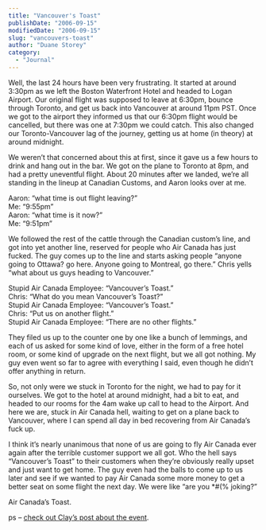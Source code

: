 ```yaml
---
title: "Vancouver's Toast"
publishDate: "2006-09-15"
modifiedDate: "2006-09-15"
slug: "vancouvers-toast"
author: "Duane Storey"
category:
  - "Journal"
---
```


Well, the last 24 hours have been very frustrating. It started at around 3:30pm as we left the Boston Waterfront Hotel and headed to Logan Airport. Our original flight was supposed to leave at 6:30pm, bounce through Toronto, and get us back into Vancouver at around 11pm PST. Once we got to the airport they informed us that our 6:30pm flight would be cancelled, but there was one at 7:30pm we could catch. This also changed our Toronto-Vancouver lag of the journey, getting us at home (in theory) at around midnight.

We weren’t that concerned about this at first, since it gave us a few hours to drink and hang out in the bar. We got on the plane to Toronto at 8pm, and had a pretty uneventful flight. About 20 minutes after we landed, we’re all standing in the lineup at Canadian Customs, and Aaron looks over at me.

Aaron: “what time is out flight leaving?”  
Me: “9:55pm”  
Aaron: “what time is it now?”  
Me: “9:51pm”

We followed the rest of the cattle through the Canadian custom’s line, and got into yet another line, reserved for people who Air Canada has just fucked. The guy comes up to the line and starts asking people “anyone going to Ottawa? go here. Anyone going to Montreal, go there.” Chris yells “what about us guys heading to Vancouver.”

Stupid Air Canada Employee: “Vancouver’s Toast.”  
Chris: “What do you mean Vancouver’s Toast?”  
Stupid Air Canada Employee: “Vancouver’s Toast.”  
Chris: “Put us on another flight.”  
Stupid Air Canada Employee: “There are no other flights.”

They filed us up to the counter one by one like a bunch of lemmings, and each of us asked for some kind of love, either in the form of a free hotel room, or some kind of upgrade on the next flight, but we all got nothing. My guy even went so far to agree with everything I said, even though he didn’t offer anything in return.

So, not only were we stuck in Toronto for the night, we had to pay for it ourselves. We got to the hotel at around midnight, had a bit to eat, and headed to our rooms for the 4am wake up call to head to the Airport. And here we are, stuck in Air Canada hell, waiting to get on a plane back to Vancouver, where I can spend all day in bed recovering from Air Canada’s fuck up.

I think it’s nearly unanimous that none of us are going to fly Air Canada ever again after the terrible customer support we all got. Who the hell says “Vancouver’s Toast” to their customers when they’re obviously really upset and just want to get home. The guy even had the balls to come up to us later and see if we wanted to pay Air Canada some more money to get a better seat on some flight the next day. We were like “are you \*#(% joking?”

Air Canada’s Toast.

ps – [check out Clay’s post about the event](http://twitchy67.wordpress.com/2006/09/15/more-joy-of-flyingair-canadacustomer-service-at-its-worst/).